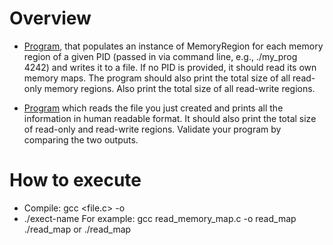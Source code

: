 
# Overview
 - [Program](read_memory_map.c), that populates an instance of MemoryRegion for each memory region of a given PID (passed in via command line, e.g., ./my_prog 4242) and writes it to a file. If no PID is provided, it should read its own memory maps. The program should also print the total size of all read-only memory regions. Also print the total size of all read-write regions.

- [Program](display_memory_region.c) which reads the file you just created and prints all the information in human readable format. It should also print the total size of read-only and read-write regions. Validate your program by comparing the two outputs.

# How to execute
- Compile: gcc <file.c> -o <exec-name>
- ./exect-name
    For example:
    gcc read_memory_map.c -o read_map
    ./read_map or ./read_map <pid>

